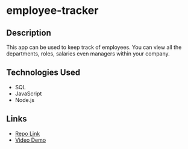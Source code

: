 # employee-tracker

## Description
This app can be used to keep track of employees. You can view all the departments, roles, salaries even managers within your company.

## Technologies Used
* SQL
* JavaScript
* Node.js


## Links
* [Repo Link](https://github.com/onionchop/employee-tracker)
* [Video Demo](https://drive.google.com/file/d/1xyhvBFbRgME9sAEvRNbg2-egWLKp2o4s/view)
